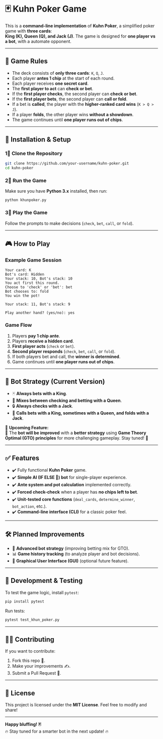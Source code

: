# 🃏 Kuhn Poker Game

This is a **command-line implementation** of **Kuhn Poker**, a simplified poker game with **three cards**:\
**King (K), Queen (Q), and Jack (J)**. The game is designed for **one player vs a bot**, with a automate opponent.

---

## 📌 **Game Rules**

- The deck consists of **only three cards**: `K`, `Q`, `J`.
- Each player **antes 1 chip** at the start of each round.
- Each player receives **one secret card**.
- The **first player to act** can **check or bet**.
- If the **first player checks**, the second player can **check or bet**.
- If the **first player bets**, the second player can **call or fold**.
- If a bet is **called**, the player with the **higher-ranked card wins** (`K > Q > J`).
- If a player **folds**, the other player wins **without a showdown**.
- The game continues until **one player runs out of chips**.

---

## 🔧 **Installation & Setup**

### 1⃣ **Clone the Repository**

```sh
git clone https://github.com/your-username/kuhn-poker.git
cd kuhn-poker
```

### 2⃣ **Run the Game**

Make sure you have **Python 3.x** installed, then run:

```sh
python khunpoker.py
```

### 3⃣ **Play the Game**

Follow the prompts to make decisions (`check`, `bet`, `call`, or `fold`).

---

## 🎮 **How to Play**

### **Example Game Session**

```
Your card: K
Bot's card: Hidden
Your stack: 10, Bot's stack: 10
You act first this round.
Choose to 'check' or 'bet': bet
Bot chooses to: fold
You win the pot!

Your stack: 11, Bot's stack: 9

Play another hand? (yes/no): yes
```

### **Game Flow**

1. Players **pay 1 chip ante**.
2. Players **receive a hidden card**.
3. **First player acts** (`check` or `bet`).
4. **Second player responds** (`check`, `bet`, `call`, or `fold`).
5. If both players bet and call, the **winner is determined**.
6. Game continues until **one player runs out of chips**.

---

## 🤖 **Bot Strategy (Current Version)**

- 🃏 **Always bets with a King**.
- 🔄 **Mixes between checking and betting with a Queen**.
- 🔒 **Always checks with a Jack**.
- 💪 **Calls bets with a King, sometimes with a Queen, and folds with a Jack**.

🚨 **Upcoming Feature:**\
🔄 The **bot will be improved** with a **better strategy** using **Game Theory Optimal (GTO) principles** for more challenging gameplay. Stay tuned! 🚀

---

## ✅ **Features**

- ✔️ Fully functional **Kuhn Poker** game.
- ✔️ **Simple AI (IF ELSE 🤣) bot** for single-player experience.
- ✔️ **Ante system and pot calculation** implemented correctly.
- ✔️ **Forced check-check** when a player has **no chips left to bet**.
- ✔️ **Unit-tested core functions** (`deal_cards`, `determine_winner`, `bot_action`, etc.).
- ✔️ **Command-line interface (CLI)** for a classic poker feel.

---

## 🛠 **Planned Improvements**

- 🧐 **Advanced bot strategy** (improving betting mix for GTO).
- 📊 **Game history tracking** (to analyze player and bot decisions).
- 🎨 **Graphical User Interface (GUI)** (optional future feature).

---

## 🔧 **Development & Testing**

To test the game logic, install `pytest`:

```sh
pip install pytest
```

Run tests:

```sh
pytest test_khun_poker.py
```

---

## 👨‍💻 **Contributing**

If you want to contribute:

1. Fork this repo 🍴.
2. Make your improvements ✍️.
3. Submit a Pull Request 🚀.

---

## 📃 **License**

This project is licensed under the **MIT License**. Feel free to modify and share!

---

**Happy bluffing! 🃏**\
🔥 Stay tuned for a smarter bot in the next update! 🔥

